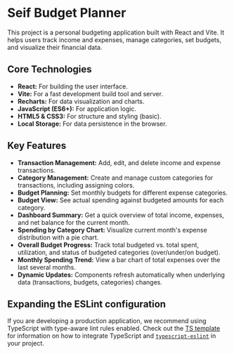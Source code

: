 # Seif Budget Planner

This project is a personal budgeting application built with React and Vite. It helps users track income and expenses, manage categories, set budgets, and visualize their financial data.

## Core Technologies

-   **React:** For building the user interface.
-   **Vite:** For a fast development build tool and server.
-   **Recharts:** For data visualization and charts.
-   **JavaScript (ES6+):** For application logic.
-   **HTML5 & CSS3:** For structure and styling (basic).
-   **Local Storage:** For data persistence in the browser.

## Key Features

-   **Transaction Management:** Add, edit, and delete income and expense transactions.
-   **Category Management:** Create and manage custom categories for transactions, including assigning colors.
-   **Budget Planning:** Set monthly budgets for different expense categories.
-   **Budget View:** See actual spending against budgeted amounts for each category.
-   **Dashboard Summary:** Get a quick overview of total income, expenses, and net balance for the current month.
-   **Spending by Category Chart:** Visualize current month's expense distribution with a pie chart.
-   **Overall Budget Progress:** Track total budgeted vs. total spent, utilization, and status of budgeted categories (over/under/on budget).
-   **Monthly Spending Trend:** View a bar chart of total expenses over the last several months.
-   **Dynamic Updates:** Components refresh automatically when underlying data (transactions, budgets, categories) changes.

## Expanding the ESLint configuration

If you are developing a production application, we recommend using TypeScript with type-aware lint rules enabled. Check out the [TS template](https://github.com/vitejs/vite/tree/main/packages/create-vite/template-react-ts) for information on how to integrate TypeScript and [`typescript-eslint`](https://typescript-eslint.io) in your project.
